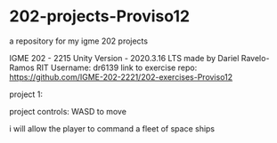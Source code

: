 # 202-projects-Proviso12
a repository for my igme 202 projects

IGME 202 - 2215
Unity Version - 2020.3.16 LTS
made by Dariel Ravelo-Ramos
RIT Username: dr6139
link to exercise repo: https://github.com/IGME-202-2221/202-exercises-Proviso12

project 1:

project controls: WASD to move

i will allow the player to command a fleet of space ships
